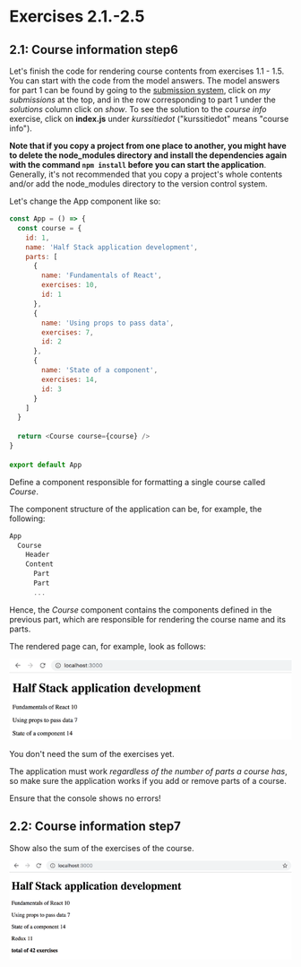 # Exercises 2.1.-2.5

## 2.1: Course information step6

Let's finish the code for rendering course contents from exercises 1.1 - 1.5. You can start with the code from the model answers. The model answers for part 1 can be found by going to the [submission system](https://studies.cs.helsinki.fi/stats/courses/fullstackopen), click on _my submissions_ at the top, and in the row corresponding to part 1 under the _solutions_ column click on _show_. To see the solution to the _course info_ exercise, click on **index.js** under _kurssitiedot_ ("kurssitiedot" means "course info").

**Note that if you copy a project from one place to another, you might have to delete the node_modules directory and install the dependencies again with the command `npm install` before you can start the application**. Generally, it's not recommended that you copy a project's whole contents and/or add the node_modules directory to the version control system.

Let's change the App component like so:

```javascript
const App = () => {
  const course = {
    id: 1,
    name: 'Half Stack application development',
    parts: [
      {
        name: 'Fundamentals of React',
        exercises: 10,
        id: 1
      },
      {
        name: 'Using props to pass data',
        exercises: 7,
        id: 2
      },
      {
        name: 'State of a component',
        exercises: 14,
        id: 3
      }
    ]
  }

  return <Course course={course} />
}

export default App
```

Define a component responsible for formatting a single course called _Course_.

The component structure of the application can be, for example, the following:

```javascript
App
  Course
    Header
    Content
      Part
      Part
      ...
```

Hence, the _Course_ component contains the components defined in the previous part, which are responsible for rendering the course name and its parts.

The rendered page can, for example, look as follows:

![ex 2.1 render page](images/ex-2_1.png)

You don't need the sum of the exercises yet.

The application must work _regardless of the number of parts a course has_, so make sure the application works if you add or remove parts of a course.

Ensure that the console shows no errors!

## 2.2: Course information step7

Show also the sum of the exercises of the course.

![Ex 2.2](images/ex-2_2.png)
